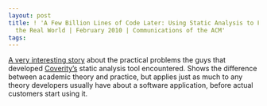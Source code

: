 ```yaml
---
layout: post
title: ! 'A Few Billion Lines of Code Later: Using Static Analysis to Find Bugs in
  the Real World | February 2010 | Communications of the ACM'
tags: 
---
```

[A very interesting story](http://cacm.acm.org/magazines/2010/2/69354-a-few-billion-lines-of-code-later/fulltext)
about the practical problems the guys that developed [Coverity’s](http://www.coverity.com/)
static analysis tool encountered. Shows the difference between
academic theory and practice, but applies just as much to any theory developers
usually have about a software application, before actual customers start using
it.
